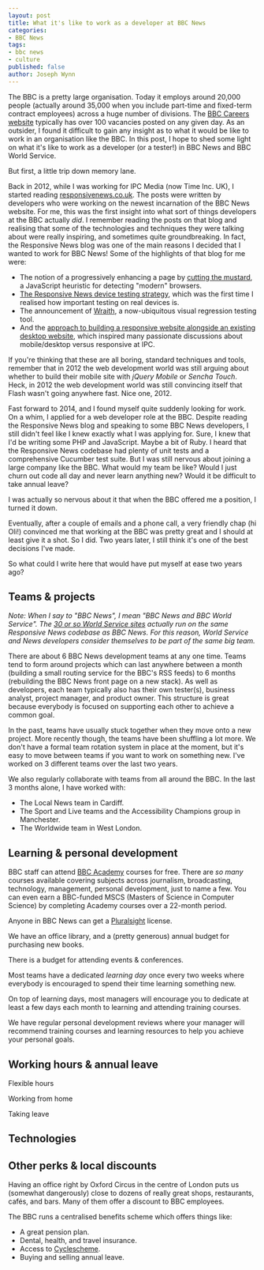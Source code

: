 ```yaml
---
layout: post
title: What it's like to work as a developer at BBC News
categories:
- BBC News
tags:
- bbc news
- culture
published: false
author: Joseph Wynn
---
```


The BBC is a pretty large organisation. Today it employs around 20,000 people (actually around 35,000 when you include part-time and fixed-term contract employees) across a huge number of divisions. The [BBC Careers website](http://careerssearch.bbc.co.uk/) typically has over 100 vacancies posted on any given day. As an outsider, I found it difficult to gain any insight as to what it would be like to work in an organisation like the BBC. In this post, I hope to shed some light on what it's like to work as a developer (or a tester!) in BBC News and BBC World Service.<!--more-->

But first, a little trip down memory lane.

Back in 2012, while I was working for IPC Media (now Time Inc. UK), I started reading [responsivenews.co.uk](http://responsivenews.co.uk/). The posts were written by developers who were working on the newest incarnation of the BBC News website. For me, this was the first insight into what sort of things developers at the BBC actually _did_. I remember reading the posts on that blog and realising that some of the technologies and techniques they were talking about were really inspiring, and sometimes quite groundbreaking. In fact, the Responsive News blog was one of the main reasons I decided that I wanted to work for BBC News! Some of the highlights of that blog for me were:

 * The notion of a progressively enhancing a page by [cutting the mustard](http://responsivenews.co.uk/post/18948466399/cutting-the-mustard), a JavaScript heuristic for detecting "modern" browsers.
 * [The Responsive News device testing strategy](http://responsivenews.co.uk/post/50028612882/responsive-news-testing), which was the first time I realised how important testing on real devices is.
 * The announcement of [Wraith](http://responsivenews.co.uk/post/56884056177/wraith), a now-ubiquitous visual regression testing tool.
 * And the [approach to building a responsive website alongside an existing desktop website](http://responsivenews.co.uk/post/51567651162/response-ish-web-design), which inspired many passionate discussions about mobile/desktop versus responsive at IPC.

If you're thinking that these are all boring, standard techniques and tools, remember that in 2012 the web development world was still arguing about whether to build their mobile site with _jQuery Mobile_ or _Sencha Touch_. Heck, in 2012 the web development world was still convincing itself that Flash wasn't going anywhere fast. Nice one, 2012.

Fast forward to 2014, and I found myself quite suddenly looking for work. On a whim, I applied for a web developer role at the BBC. Despite reading the Responsive News blog and speaking to some BBC News developers, I still didn't feel like I knew exactly what I was applying for. Sure, I knew that I'd be writing some PHP and JavaScript. Maybe a bit of Ruby. I heard that the Responsive News codebase had plenty of unit tests and a comprehensive Cucumber test suite. But I was still nervous about joining a large company like the BBC. What would my team be like? Would I just churn out code all day and never learn anything new? Would it be difficult to take annual leave?

I was actually so nervous about it that when the BBC offered me a position, I turned it down.

Eventually, after a couple of emails and a phone call, a very friendly chap (hi Oli!) convinced me that working at the BBC was pretty great and I should at least give it a shot. So I did. Two years later, I still think it's one of the best decisions I've made.

So what could I write here that would have put myself at ease two years ago?

## Teams & projects

_Note: When I say to "BBC News", I mean "BBC News and BBC World Service". The [30 or so World Service sites](http://www.bbc.co.uk/ws/languages) actually run on the same Responsive News codebase as BBC News. For this reason, World Service and News developers consider themselves to be part of the same big team._

There are about 6 BBC News development teams at any one time. Teams tend to form around projects which can last anywhere between a month (building a small routing service for the BBC's RSS feeds) to 6 months (rebuilding the BBC News front page on a new stack). As well as developers, each team typically also has their own tester(s), business analyst, project manager, and product owner. This structure is great because everybody is focused on supporting each other to achieve a common goal.

In the past, teams have usually stuck together when they move onto a new project. More recently though, the teams have been shuffling a lot more. We don't have a formal team rotation system in place at the moment, but it's easy to move between teams if you want to work on something new. I've worked on 3 different teams over the last two years.

We also regularly collaborate with teams from all around the BBC. In the last 3 months alone, I have worked with:

 * The Local News team in Cardiff.
 * The Sport and Live teams and the Accessibility Champions group in Manchester.
 * The Worldwide team in West London.

## Learning & personal development

BBC staff can attend [BBC Academy](http://www.bbc.co.uk/academy) courses for free. There are _so many_ courses available covering subjects across journalism, broadcasting, technology, management, personal development, just to name a few. You can even earn a BBC-funded MSCS (Masters of Science in Computer Science) by completing Academy courses over a 22-month period.

Anyone in BBC News can get a [Pluralsight](https://www.pluralsight.com/) license.

We have an office library, and a (pretty generous) annual budget for purchasing new books.

There is a budget for attending events & conferences.

Most teams have a dedicated _learning day_ once every two weeks where everybody is encouraged to spend their time learning something new.

On top of learning days, most managers will encourage you to dedicate at least a few days each month to learning and attending training courses.

We have regular personal development reviews where your manager will recommend training courses and learning resources to help you achieve your personal goals.

## Working hours & annual leave

Flexible hours

Working from home

Taking leave

## Technologies

## Other perks & local discounts

Having an office right by Oxford Circus in the centre of London puts us (somewhat dangerously) close to dozens of really great shops, restaurants, cafés, and bars. Many of them offer a discount to BBC employees.

The BBC runs a centralised benefits scheme which offers things like:

 * A great pension plan.
 * Dental, health, and travel insurance.
 * Access to [Cyclescheme](https://www.cyclescheme.co.uk/).
 * Buying and selling annual leave.
